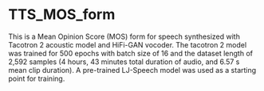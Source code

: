 # TTS_MOS_form
This is a Mean Opinion Score (MOS) form for speech synthesized with Tacotron 2 acoustic model and HiFi-GAN vocoder. The tacotron 2 model was trained for 500 epochs with batch size of 16 and the dataset length of 2,592 samples (4 hours, 43 minutes total duration of audio, and 6.57 s mean clip duration). A pre-trained LJ-Speech model was used as a starting point for training.
